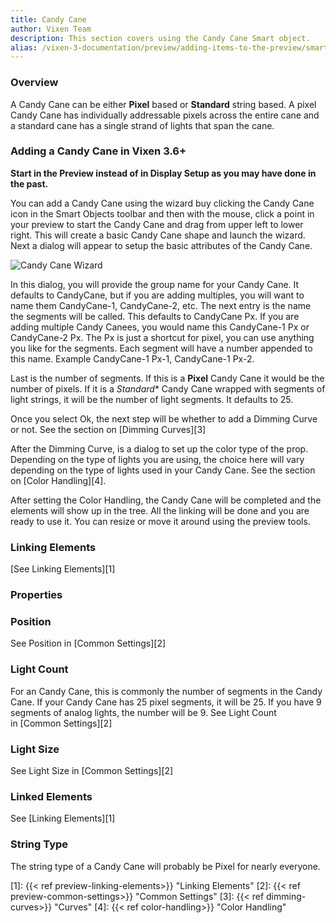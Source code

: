 ```yaml
---
title: Candy Cane
author: Vixen Team
description: This section covers using the Candy Cane Smart object.
alias: /vixen-3-documentation/preview/adding-items-to-the-preview/smart-objects/candy-cane/
---
```


### Overview

A Candy Cane can be either **Pixel** based or **Standard** string based. A pixel Candy Cane has individually addressable pixels across the entire cane and a standard cane has a single strand of lights that span the cane.

### Adding a Candy Cane in Vixen 3.6+

**Start in the Preview instead of in Display Setup as you may have done in the past.**

You can add a Candy Cane using the wizard buy clicking the Candy Cane icon in the Smart Objects toolbar and then with the mouse, click a point in your preview to start the Candy Cane and drag from upper left to lower right. This will create a basic Candy Cane shape and launch the wizard. Next a dialog will appear to setup the basic attributes of the Candy Cane.

![Candy Cane Wizard](/images/docs/usage/preview/smart-shapes/candy-cane/candy-cane-setup.png)

In this dialog, you will provide the group name for your Candy Cane. It defaults to CandyCane, but if you are adding multiples, you will want to name them CandyCane-1, CandyCane-2, etc. The next entry is the name the segments will be called. This defaults to CandyCane Px. If you are adding multiple Candy Canees, you would name this CandyCane-1 Px or CandyCane-2 Px. The Px is just a shortcut for pixel, you can use anything you like for the segments. Each segment will have a number appended to this name. Example CandyCane-1 Px-1, CandyCane-1 Px-2.

Last is the number of segments. If this is a **Pixel** Candy Cane it would be the number of pixels. If it is a *Standard** Candy Cane wrapped with segments of light strings, it will be the number of light segments. It defaults to 25.

Once you select Ok, the next step will be whether to add a Dimming Curve or not. See the section on [Dimming Curves][3]

After the Dimming Curve, is a dialog to set up the color type of the prop. Depending on the type of lights you are using, the choice here will vary depending on the type of lights used in your Candy Cane. See the section on [Color Handling][4].

After setting the Color Handling, the Candy Cane will be completed and the elements will show up in the tree. All the linking will be done and you are ready to use it. You can resize or move it around using the preview tools.

### Linking Elements

[See Linking Elements][1]

### Properties

### Position

See Position in [Common Settings][2]

### Light Count

For an Candy Cane, this is commonly the number of segments in the Candy Cane. If your Candy Cane has 25 pixel segments, it will be 25. If you have 9 segments of analog lights, the number will be 9.
See Light Count in [Common Settings][2]

### Light Size

See Light Size in [Common Settings][2]

### Linked Elements

See [Linking Elements][1]

### String Type

The string type of a Candy Cane will probably be Pixel for nearly everyone.

[1]: {{< ref preview-linking-elements>}} "Linking Elements"
[2]: {{< ref preview-common-settings>}} "Common Settings"
[3]: {{< ref dimming-curves>}} "Curves"
[4]: {{< ref color-handling>}} "Color Handling"
